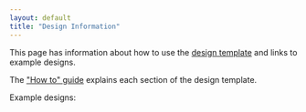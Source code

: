 ```yaml
---
layout: default
title: "Design Information"
---
```


This page has information about how to use the [design template](../design-template.pdf) and links to example designs.

The ["How to" guide](design-howto.pdf) explains each section of the design template.

Example designs:

<!--
* [Lab 1 Design](lab01-design.pdf)
* [Assignment 1 Design](assign1-design.pdf)
* [Lab 3 Design](lab03-design.pdf)
* [Lab 4 Design](lab04-design.pdf)
* [Assignment 2, MS1 Design](assign02-ms1-design.pdf)
* [Assignment 4 design](assign04-design.pdf)
* [triangle\_area design](triangle_area.pdf) (Example of specifying input/output for a function)
* [Assignment 5 data representation](assign05datarepresentation.pdf)
* [Assignment 5 snake\_remove\_tail function](assign05-removetail.pdf)
-->